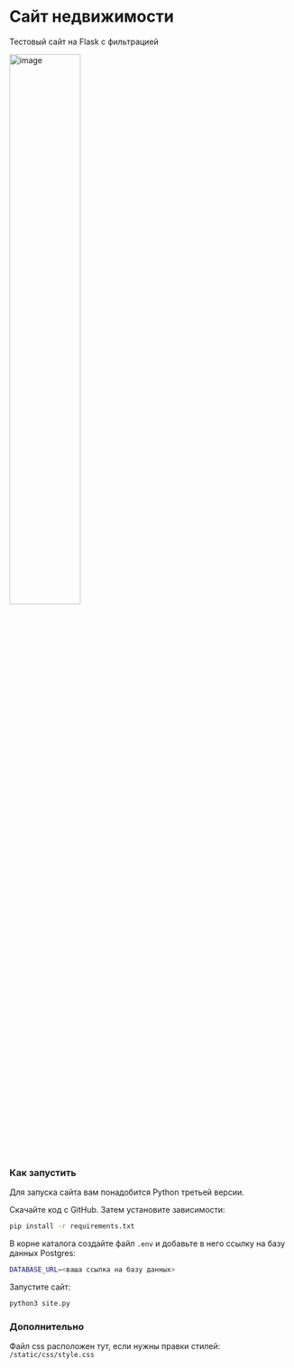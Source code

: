 # Сайт недвижимости

Тестовый сайт на Flask с фильтрацией

<img width="50%" alt="image" src="https://github.com/Ivan-Dorofeev/Test_Case/assets/58893102/06cb4cec-328d-4684-bd6c-ecc1ee6f8233">

### Как запустить

Для запуска сайта вам понадобится Python третьей версии.

Скачайте код с GitHub. Затем установите зависимости:

```sh
pip install -r requirements.txt
```

В корне каталога создайте файл `.env` и добавьте в него ссылку на базу данных Postgres:


```sh
DATABASE_URL=<ваша ссылка на базу данных>
```

Запустите сайт:

```sh
python3 site.py
```

### Дополнительно

Файл css расположен тут, если нужны правки стилей:
`/static/css/style.css`
